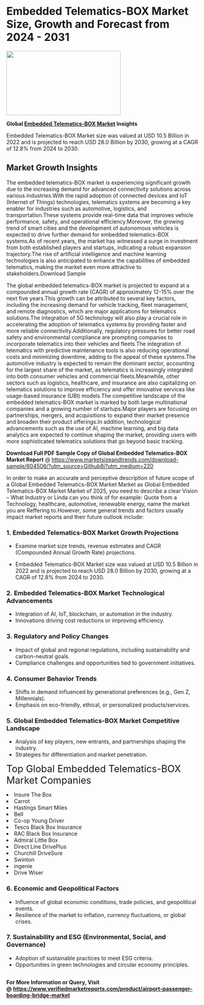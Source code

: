 <H1>Embedded Telematics-BOX Market Size, Growth and Forecast from 2024 - 2031</H1><img class="aligncenter size-medium wp-image-584254" src="https://thirdeyenews.in/wp-content/uploads/2024/09/Global-Market-Research-300x168.jpeg" alt="" width="300" height="168" /><p><strong>Global&nbsp;<a href="https://www.marketsizeandtrends.com/download-sample/604506/?utm_source=Github8j?utm_medium=220">Embedded Telematics-BOX Market</a> Insights</strong></p><p>Embedded Telematics-BOX Market size was valued at USD 10.5 Billion in 2022 and is projected to reach USD 28.0 Billion by 2030, growing at a CAGR of 12.8% from 2024 to 2030.</p><p><h2>Market Growth Insights</h2> <p>The embedded telematics-BOX market is experiencing significant growth due to the increasing demand for advanced connectivity solutions across various industries.With the rapid adoption of connected devices and IoT (Internet of Things) technologies, telematics systems are becoming a key enabler for industries such as automotive, logistics, and transportation.These systems provide real-time data that improves vehicle performance, safety, and operational efficiency.Moreover, the growing trend of smart cities and the development of autonomous vehicles is expected to drive further demand for embedded telematics-BOX systems.As of recent years, the market has witnessed a surge in investment from both established players and startups, indicating a robust expansion trajectory.The rise of artificial intelligence and machine learning technologies is also anticipated to enhance the capabilities of embedded telematics, making the market even more attractive to stakeholders.Download Sample </p> <p>The global embedded telematics-BOX market is projected to expand at a compounded annual growth rate (CAGR) of approximately 12-15% over the next five years.This growth can be attributed to several key factors, including the increasing demand for vehicle tracking, fleet management, and remote diagnostics, which are major applications for telematics solutions.The integration of 5G technology will also play a crucial role in accelerating the adoption of telematics systems by providing faster and more reliable connectivity.Additionally, regulatory pressures for better road safety and environmental compliance are prompting companies to incorporate telematics into their vehicles and fleets.The integration of telematics with predictive maintenance tools is also reducing operational costs and minimizing downtime, adding to the appeal of these systems.The automotive industry is expected to remain the dominant sector, accounting for the largest share of the market, as telematics is increasingly integrated into both consumer vehicles and commercial fleets.Meanwhile, other sectors such as logistics, healthcare, and insurance are also capitalizing on telematics solutions to improve efficiency and offer innovative services like usage-based insurance (UBI) models.The competitive landscape of the embedded telematics-BOX market is marked by both large multinational companies and a growing number of startups.Major players are focusing on partnerships, mergers, and acquisitions to expand their market presence and broaden their product offerings.In addition, technological advancements such as the use of AI, machine learning, and big data analytics are expected to continue shaping the market, providing users with more sophisticated telematics solutions that go beyond basic tracking.</p><p><span class=""><strong>Download Full PDF Sample Copy of Global Embedded Telematics-BOX Market Report</strong> @ <a href="https://www.marketsizeandtrends.com/download-sample/604506/?utm_source=Github8j?utm_medium=220" target="_blank">https://www.marketsizeandtrends.com/download-sample/604506/?utm_source=Github8j?utm_medium=220</a></span></p><p>In order to make an accurate and perceptive description of future scope of a Global&nbsp;Embedded Telematics-BOX Market Market as Global&nbsp;Embedded Telematics-BOX Market Market of 2025, you need to describe a clear Vision &ndash; What Industry or Linda can you think of for example: Quote from a Technology, healthcare, automotive, renewable energy, name the market you are Reffering to.However, some general trends and factors usually impact market reports and their future outlook include:</p><h3>1.&nbsp;<strong>Embedded Telematics-BOX Market Growth Projections</strong></h3><ul><li>Examine market size trends, revenue estimates and CAGR (Compounded Annual Growth Rate) projections.</li><li><p>Embedded Telematics-BOX Market size was valued at USD 10.5 Billion in 2022 and is projected to reach USD 28.0 Billion by 2030, growing at a CAGR of 12.8% from 2024 to 2030.</p></li></ul><h3>2.&nbsp;<strong>Embedded Telematics-BOX Market Technological Advancements</strong></h3><ul><li>Integration of AI, IoT, blockchain, or automation in the industry.</li><li>Innovations driving cost reductions or improving efficiency.</li></ul><h3>3.&nbsp;<strong>Regulatory and Policy Changes</strong></h3><ul><li>Impact of global and regional regulations, including sustainability and carbon-neutral goals.</li><li>Compliance challenges and opportunities tied to government initiatives.</li></ul><h3>4.&nbsp;<strong>Consumer Behavior Trends</strong></h3><ul><li>Shifts in demand influenced by generational preferences (e.g., Gen Z, Millennials).</li><li>Emphasis on eco-friendly, ethical, or personalized products/services.</li></ul><h3>5.&nbsp;<strong>Global Embedded Telematics-BOX Market Competitive Landscape</strong></h3><ul><li>Analysis of key players, new entrants, and partnerships shaping the industry.</li><li>Strategies for differentiation and market penetration.</li></ul><p data-pm-slice="1 1 []"><span style="color: inherit; font-family: inherit; font-size: 25px;">Top Global Embedded Telematics-BOX Market Companies</span></p><div class="" data-test-id=""><p><li>Insure The Box</li><li> Carrot</li><li> Hastings Smart Miles</li><li> Bell</li><li> Co-op Young Driver</li><li> Tesco Black Box Insurance</li><li> RAC Black Box Insurance</li><li> Admiral Little Box</li><li> Direct Line DrivePlus</li><li> Churchill DriveSure</li><li> Swinton</li><li> ingenie</li><li> Drive Wiser</li></p></div><h3>6.&nbsp;<strong>Economic and Geopolitical Factors</strong></h3><ul><li>Influence of global economic conditions, trade policies, and geopolitical events.</li><li>Resilience of the market to inflation, currency fluctuations, or global crises.</li></ul><h3>7.&nbsp;<strong>Sustainability and ESG (Environmental, Social, and Governance)</strong></h3><ul><li>Adoption of sustainable practices to meet ESG criteria.</li><li>Opportunities in green technologies and circular economy principles.</li></ul><h2><strong style="font-size: 14px;">For More Information or Query, Visit @&nbsp;</strong><a style="background-color: #ffffff; font-size: 14px;" href="https://www.marketsizeandtrends.com/report/embedded-telematics-box-market/" target="_blank">https://www.verifiedmarketreports.com/product/airport-passenger-boarding-bridge-market</a></h2>